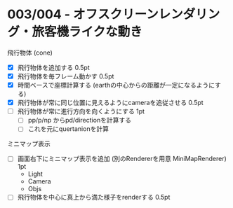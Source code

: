 # 003/004 - オフスクリーンレンダリング・旅客機ライクな動き

飛行物体 (cone)
- [x] 飛行物体を追加する 0.5pt
- [x] 飛行物体を毎フレーム動かす 0.5pt
- [x] 時間ベースで座標計算する (earthの中心からの距離が一定になるようにする)
- [x] 飛行物体が常に同じ位置に見えるようにcameraを追従させる 0.5pt
- [ ] 飛行物体が常に進行方向を向くようにする 1pt
  - [ ] pp/p/np からpd/directionを計算する
  - [ ] これを元にquertanionを計算

ミニマップ表示
<!-- - [ ] 共通のオブジェクト達を World クラスに移動 -->
- [ ] 画面右下にミニマップ表示を追加 (別のRendererを用意 MiniMapRenderer) 1pt
  - Light
  - Camera
  - Objs
- [ ] 飛行物体を中心に真上から満た様子をrenderする 0.5pt
